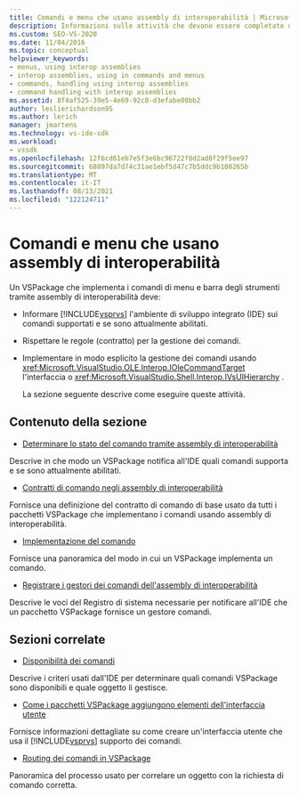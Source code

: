 ```yaml
---
title: Comandi e menu che usano assembly di interoperabilità | Microsoft Docs
description: Informazioni sulle attività che devono essere completate durante l'implementazione di comandi di menu e barra degli strumenti in un VSPackage tramite assembly di interoperabilità.
ms.custom: SEO-VS-2020
ms.date: 11/04/2016
ms.topic: conceptual
helpviewer_keywords:
- menus, using interop assemblies
- interop assemblies, using in commands and menus
- commands, handling using interop assemblies
- command handling with interop assemblies
ms.assetid: 8f4af525-39e5-4e69-92c8-d3efabe80bb2
author: leslierichardson95
ms.author: lerich
manager: jmartens
ms.technology: vs-ide-sdk
ms.workload:
- vssdk
ms.openlocfilehash: 12f6cd61eb7e5f3e6bc96722f8d2ad8f29f5ee97
ms.sourcegitcommit: 68897da7d74c31ae1ebf5d47c7b5ddc9b108265b
ms.translationtype: MT
ms.contentlocale: it-IT
ms.lasthandoff: 08/13/2021
ms.locfileid: "122124711"
---
```

# <a name="commands-and-menus-that-use-interop-assemblies"></a>Comandi e menu che usano assembly di interoperabilità
Un VSPackage che implementa i comandi di menu e barra degli strumenti tramite assembly di interoperabilità deve:

- Informare [!INCLUDE[vsprvs](../../code-quality/includes/vsprvs_md.md)] l'ambiente di sviluppo integrato (IDE) sui comandi supportati e se sono attualmente abilitati.

- Rispettare le regole (contratto) per la gestione dei comandi.

- Implementare in modo esplicito la gestione dei comandi usando <xref:Microsoft.VisualStudio.OLE.Interop.IOleCommandTarget> l'interfaccia o <xref:Microsoft.VisualStudio.Shell.Interop.IVsUIHierarchy> .

  La sezione seguente descrive come eseguire queste attività.

## <a name="in-this-section"></a>Contenuto della sezione
- [Determinare lo stato del comando tramite assembly di interoperabilità](../../extensibility/internals/determining-command-status-by-using-interop-assemblies.md)

 Descrive in che modo un VSPackage notifica all'IDE quali comandi supporta e se sono attualmente abilitati.

- [Contratti di comando negli assembly di interoperabilità](../../extensibility/internals/command-contracts-in-interop-assemblies.md)

 Fornisce una definizione del contratto di comando di base usato da tutti i pacchetti VSPackage che implementano i comandi usando assembly di interoperabilità.

- [Implementazione del comando](../../extensibility/internals/command-implementation.md)

 Fornisce una panoramica del modo in cui un VSPackage implementa un comando.

- [Registrare i gestori dei comandi dell'assembly di interoperabilità](../../extensibility/internals/registering-interop-assembly-command-handlers.md)

 Descrive le voci del Registro di sistema necessarie per notificare all'IDE che un pacchetto VSPackage fornisce un gestore comandi.

## <a name="related-sections"></a>Sezioni correlate
- [Disponibilità dei comandi](../../extensibility/internals/command-availability.md)

 Descrive i criteri usati dall'IDE per determinare quali comandi VSPackage sono disponibili e quale oggetto li gestisce.

- [Come i pacchetti VSPackage aggiungono elementi dell'interfaccia utente](../../extensibility/internals/how-vspackages-add-user-interface-elements.md)

 Fornisce informazioni dettagliate su come creare un'interfaccia utente che usa il [!INCLUDE[vsprvs](../../code-quality/includes/vsprvs_md.md)] supporto dei comandi.

- [Routing dei comandi in VSPackage](../../extensibility/internals/command-routing-in-vspackages.md)

 Panoramica del processo usato per correlare un oggetto con la richiesta di comando corretta.
